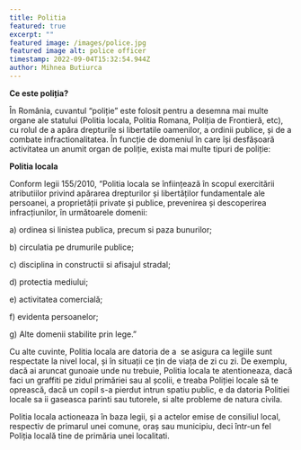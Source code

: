 ```yaml
---
title: Politia
featured: true
excerpt: ""
featured image: /images/police.jpg
featured image alt: police officer
timestamp: 2022-09-04T15:32:54.944Z
author: Mihnea Butiurca
---
```

**Ce este poliția?**



În România, cuvantul “poliție” este folosit pentru a desemna mai multe organe ale statului (Politia locala, Politia Romana, Poliția de Frontieră, etc), cu rolul de a apăra drepturile si libertatile oamenilor, a ordinii publice, și de a combate infractionalitatea. În funcție de domeniul în care își desfășoară activitatea un anumit organ de poliție, exista mai multe tipuri de poliție:



**Politia locala**



Conform legii 155/2010, “Politia locala se înființează în scopul exercitării atributiilor privind apărarea drepturilor și libertăților fundamentale ale persoanei, a proprietății private și publice, prevenirea și descoperirea infracțiunilor, în următoarele domenii:

a) ordinea si linistea publica, precum si paza bunurilor;

b) circulatia pe drumurile publice;

c) disciplina in constructii si afisajul stradal;

d) protectia mediului;

e) activitatea comercială;

f) evidenta persoanelor;

g) Alte domenii stabilite prin lege.”



Cu alte cuvinte, Politia locala are datoria de a  se asigura ca legiile sunt respectate la nivel local, și în situații ce țin de viața de zi cu zi. De exemplu, dacă ai aruncat gunoaie unde nu trebuie, Politia locala te atentioneaza, dacă faci un graffiti pe zidul primăriei sau al școlii, e treaba Poliției locale să te oprească, dacă un copil s-a pierdut intrun spatiu public, e da datoria Politiei locale sa ii gaseasca parinti sau tutorele, si alte probleme de natura civila. 

Politia locala actioneaza în baza legii, și a actelor emise de consiliul local, respectiv de primarul unei comune, oraș sau municipiu, deci într-un fel Poliția locală tine de primăria unei localitati.